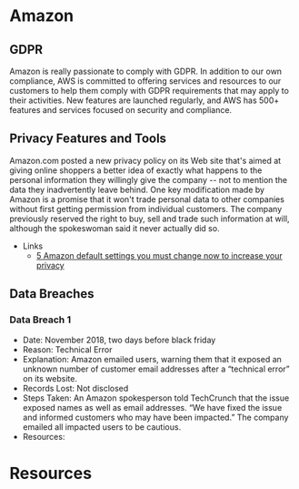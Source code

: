 # Amazon 

## GDPR
Amazon is really passionate to comply with GDPR. In addition to our own compliance, AWS is committed to offering services and resources to our customers to help them comply with GDPR requirements that may apply to their activities. New features are launched regularly, and AWS has 500+ features and services focused on security and compliance.

## Privacy Features and Tools
Amazon.com posted a new privacy policy on its Web site that's aimed at giving online shoppers a better idea of exactly what happens to the personal information they willingly give the company -- not to mention the data they inadvertently leave behind.
One key modification made by Amazon is a promise that it won't trade personal data to other companies without first getting permission from individual customers. The company previously reserved the right to buy, sell and trade such information at will, although the spokeswoman said it never actually did so.


* Links
    * [5 Amazon default settings you must change now to increase your privacy](https://www.komando.com/tips/470577/5-amazon-default-settings-you-must-change-now-to-increase-your-privacy)



## Data Breaches
### Data Breach 1
* Date: November 2018, two days before black friday
* Reason: Technical Error
* Explanation: Amazon emailed users, warning them that it exposed an unknown number of customer email addresses after a “technical error” on its website.
* Records Lost: Not disclosed
* Steps Taken: An Amazon spokesperson told TechCrunch that the issue exposed names as well as email addresses. “We have fixed the issue and informed customers who may have been impacted.” The company emailed all impacted users to be cautious.
* Resources: 


# Resources







